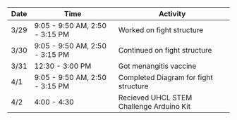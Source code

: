 Date|Time|Activity
----|----|--------
3/29|9:05 - 9:50 AM, 2:50 - 3:15 PM|Worked on fight structure
3/30|9:05 - 9:50 AM, 2:50 - 3:15 PM|Continued on fight structure
3/31|12:30 - 3:00 PM|Got menangitis vaccine
4/1|9:05 - 9:50 AM, 2:50 - 3:15 PM|Completed Diagram for fight structure
4/2|4:00 - 4:30|Recieved UHCL STEM Challenge Arduino Kit
